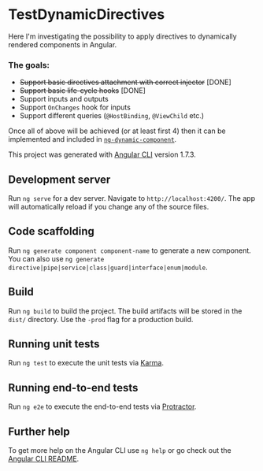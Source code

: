 # TestDynamicDirectives

Here I'm investigating the possibility to apply
directives to dynamically rendered components
in Angular.

### The goals:
- ~~Support basic directives attachment with
correct injector~~ [DONE]
- ~~Support basic life-cycle hooks~~ [DONE]
- Support inputs and outputs
- Support `OnChanges` hook for inputs
- Support different queries (`@HostBinding`, `@ViewChild` etc.)

Once all of above will be achieved
(or at least first 4) then it can be
implemented and included in [`ng-dynamic-component`](https://github.com/gund/ng-dynamic-component).

This project was generated with [Angular CLI](https://github.com/angular/angular-cli) version 1.7.3.

## Development server

Run `ng serve` for a dev server. Navigate to `http://localhost:4200/`. The app will automatically reload if you change any of the source files.

## Code scaffolding

Run `ng generate component component-name` to generate a new component. You can also use `ng generate directive|pipe|service|class|guard|interface|enum|module`.

## Build

Run `ng build` to build the project. The build artifacts will be stored in the `dist/` directory. Use the `-prod` flag for a production build.

## Running unit tests

Run `ng test` to execute the unit tests via [Karma](https://karma-runner.github.io).

## Running end-to-end tests

Run `ng e2e` to execute the end-to-end tests via [Protractor](http://www.protractortest.org/).

## Further help

To get more help on the Angular CLI use `ng help` or go check out the [Angular CLI README](https://github.com/angular/angular-cli/blob/master/README.md).
